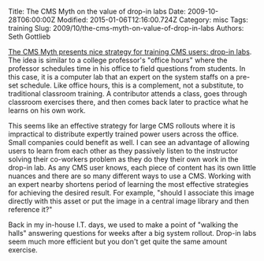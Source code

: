 Title: The CMS Myth on the value of drop-in labs
Date: 2009-10-28T06:00:00Z
Modified: 2015-01-06T12:16:00.724Z
Category: misc
Tags: training
Slug: 2009/10/the-cms-myth-on-value-of-drop-in-labs
Authors: Seth Gottlieb

[The CMS Myth presents nice strategy for training CMS users: drop-in labs](http://www.cmsmyth.com/index.php/2009/10/the-value-of-drop-in-labs/). The idea is similar to a college professor's "office hours" where the professor schedules time in his office to field questions from students. In this case, it is a computer lab that an expert on the system staffs on a pre-set schedule. Like office hours, this is a complement, not a substitute, to traditional classroom training. A contributor attends a class, goes through classroom exercises there, and then comes back later to practice what he learns on his own work. 

  

This seems like an effective strategy for large CMS rollouts where it is impractical to distribute expertly trained power users across the office. Small companies could benefit as well. I can see an advantage of allowing users to learn from each other as they passively listen to the instructor solving their co-workers problem as they do they their own work in the drop-in lab. As any CMS user knows, each piece of content has its own little nuances and there are so many different ways to use a CMS. Working with an expert nearby shortens period of learning the most effective strategies for achieving the desired result. For example, "should I associate this image directly with this asset or put the image in a central image library and then reference it?"

  

Back in my in-house I.T. days, we used to make a point of "walking the halls" answering questions for weeks after a big system rollout. Drop-in labs seem much more efficient but you don't get quite the same amount exercise.
